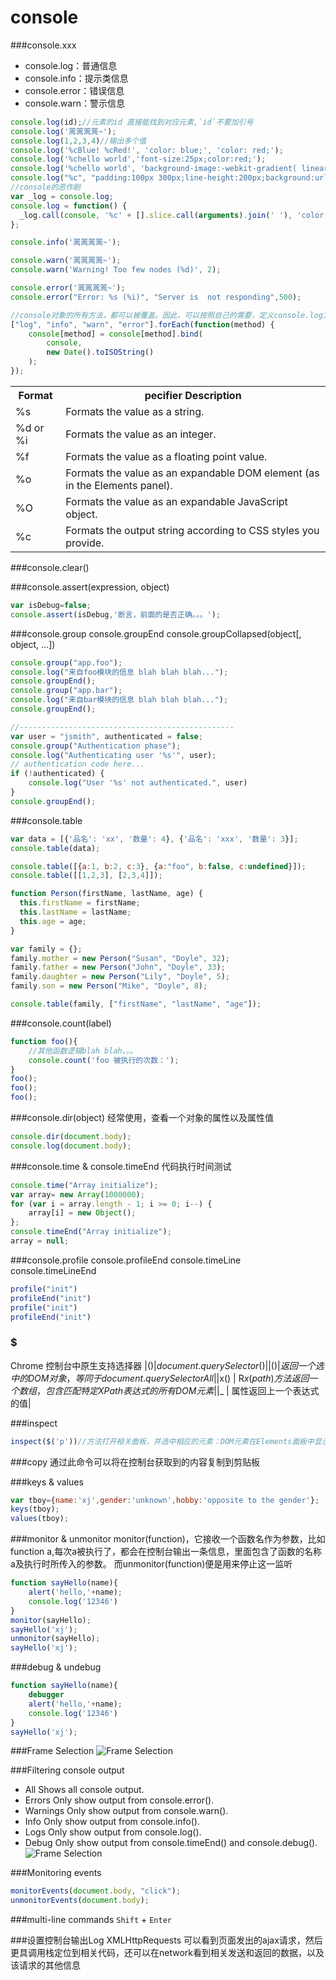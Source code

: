 # console

###console.xxx

- console.log：普通信息
- console.info：提示类信息
- console.error：错误信息
- console.warn：警示信息
```js
console.log(id);//元素的id 直接能找到对应元素,`id`不要加引号
console.log('翯翯翯翯~');
console.log(1,2,3,4)//输出多个值
console.log('%cBlue! %cRed!', 'color: blue;', 'color: red;');
console.log('%chello world','font-size:25px;color:red;');
console.log('%chello world', 'background-image:-webkit-gradient( linear, left top, right top, color-stop(0, #f22), color-stop(0.15, #f2f), color-stop(0.3, #22f), color-stop(0.45, #2ff), color-stop(0.6, #2f2),color-stop(0.75, #2f2), color-stop(0.9, #ff2), color-stop(1, #f22) );color:transparent;-webkit-background-clip: text;font-size:5em;');
console.log("%c", "padding:100px 300px;line-height:200px;background:url('http://images.cnitblog.com/blog/431064/201409/132234240277278.gif') no-repeat;");
//console的恶作剧
var _log = console.log;
console.log = function() {
  _log.call(console, '%c' + [].slice.call(arguments).join(' '), 'color:transparent;text-shadow:0 0 2px rgba(0,0,0,.5);');
};

console.info('翯翯翯翯~');

console.warn('翯翯翯翯~');
console.warn('Warning! Too few nodes (%d)', 2);

console.error('翯翯翯翯~');
console.error("Error: %s (%i)", "Server is  not responding",500);

//console对象的所有方法，都可以被覆盖。因此，可以按照自己的需要，定义console.log方法
["log", "info", "warn", "error"].forEach(function(method) {
    console[method] = console[method].bind(
        console,
        new Date().toISOString()
    );
});
```

<table>
  <tr>
    <th>Format</th>
    <th>pecifier  Description</th>
  </tr>
  <tr>
    <td>%s</td>
    <td>Formats the value as a string.</td>
  </tr>
  <tr>
    <td>%d or %i</td>
    <td>Formats the value as an integer.</td>
  </tr>
  <tr>
    <td>%f</td>
    <td>Formats the value as a floating point value.</td>
  </tr>
  <tr>
    <td>%o </td>
    <td>Formats the value as an expandable DOM element (as in the Elements panel).</td>
  </tr>
  <tr>
    <td>%O</td>
    <td>Formats the value as an expandable JavaScript object.</td>
  </tr>
  <tr>
    <td>%c </td>
    <td>Formats the output string according to CSS styles you provide.</td>
  </tr>
</table>

###console.clear()

###console.assert(expression, object)
```js
var isDebug=false;
console.assert(isDebug,'断言，前面的是否正确。。。');
```

###console.group  console.groupEnd console.groupCollapsed(object[, object, ...])
```js
console.group("app.foo");
console.log("来自foo模块的信息 blah blah blah...");
console.groupEnd();
console.group("app.bar");
console.log("来自bar模块的信息 blah blah blah...");
console.groupEnd();

//------------------------------------------------
var user = "jsmith", authenticated = false;
console.group("Authentication phase");
console.log("Authenticating user '%s'", user);
// authentication code here...
if (!authenticated) {
    console.log("User '%s' not authenticated.", user)
}
console.groupEnd();
```

###console.table
```js
var data = [{'品名': 'xx', '数量': 4}, {'品名': 'xxx', '数量': 3}];
console.table(data);

console.table([{a:1, b:2, c:3}, {a:"foo", b:false, c:undefined}]);
console.table([[1,2,3], [2,3,4]]);

function Person(firstName, lastName, age) {
  this.firstName = firstName;
  this.lastName = lastName;
  this.age = age;
}

var family = {};
family.mother = new Person("Susan", "Doyle", 32);
family.father = new Person("John", "Doyle", 33);
family.daughter = new Person("Lily", "Doyle", 5);
family.son = new Person("Mike", "Doyle", 8);

console.table(family, ["firstName", "lastName", "age"]);
```

###console.count(label)
``` js
function foo(){
    //其他函数逻辑blah blah。。。
    console.count('foo 被执行的次数：');
}
foo();
foo();
foo();
```

###console.dir(object)
经常使用，查看一个对象的属性以及属性值
``` js
console.dir(document.body);
console.log(document.body);
```

###console.time & console.timeEnd
代码执行时间测试
```js
console.time("Array initialize");
var array= new Array(1000000);
for (var i = array.length - 1; i >= 0; i--) {
    array[i] = new Object();
};
console.timeEnd("Array initialize");
array = null;
```

###console.profile console.profileEnd  console.timeLine console.timeLineEnd
```js
profile("init")
profileEnd("init")
profile("init")
profileEnd("init")

```

### $
Chrome 控制台中原生支持选择器
|$()  |  document.querySelector()|
|$$() |  返回一个选中的DOM对象，等同于document.querySelectorAll|
|$x() |  R$x(path)方法返回一个数组，包含匹配特定XPath表达式的所有DOM元素|
|$_   |   属性返回上一个表达式的值|

###inspect
```js
inspect($('p'))//方法打开相关面板，并选中相应的元素：DOM元素在Elements面板中显示，JavaScript对象在Profiles中显示
```

###copy
通过此命令可以将在控制台获取到的内容复制到剪贴板

###keys & values
```js
var tboy={name:'xj',gender:'unknown',hobby:'opposite to the gender'};
keys(tboy);
values(tboy);
```

###monitor & unmonitor
monitor(function)，它接收一个函数名作为参数，比如function a,每次a被执行了，都会在控制台输出一条信息，里面包含了函数的名称a及执行时所传入的参数。
而unmonitor(function)便是用来停止这一监听
```js
function sayHello(name){
    alert('hello,'+name);
    console.log('12346')
}
monitor(sayHello);
sayHello('xj');
unmonitor(sayHello);
sayHello('xj');
```

###debug & undebug
```js
function sayHello(name){
    debugger
    alert('hello,'+name);
    console.log('12346')
}
sayHello('xj');
```

###Frame Selection
![Frame Selection](https://developer.chrome.com/devtools/docs/console-files/frame-selection.png)

###Filtering console output
- All Shows all console output.
- Errors Only show output from console.error().
- Warnings Only show output from console.warn().
- Info Only show output from console.info().
- Logs Only show output from console.log().
- Debug Only show output from console.timeEnd() and console.debug().
![Frame Selection](https://developer.chrome.com/devtools/docs/console-files/filter-errors.png)

###Monitoring events
```js
monitorEvents(document.body, "click");
unmonitorEvents(document.body);
```

###multi-line commands
`Shift` + `Enter`

###设置控制台输出Log XMLHttpRequests
  可以看到页面发出的ajax请求，然后更具调用栈定位到相关代码，还可以在network看到相关发送和返回的数据，以及该请求的其他信息







